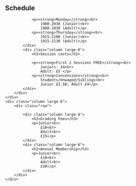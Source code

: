 <section class="row">
    <div class="column large-6">
        <div class="row">
            <div class="column large-6">
                <h2>Schedule</h2>

                <p><strong>Monday</strong><br>
                    1900-2030 (Junior)<br>
                    1900-2030 (Adult)</p>
                <p><strong>Thursday</strong><br>
                    1915-2100 (Junior)<br>
                    1915-2130 (Adult)</p>
            </div>
            <div class="column large-6">
                <h2>Session costs</h2>

                <p><strong>First 2 Sessions FREE</strong><br>
                    Juniors: £4<br>
                    Adult: £5 </p>
                <p><strong>Concessions</strong><br>
                    Students/Unwaged/Siblings<br>
                    Junior £3.50; Adult £4</p>
            </div>
        </div>
    </div>
    <div class="column large-6">
        <div class="row">

            <div class="column large-6">
                <h2>Grading Fees</h3>
                <p>Junior<br>
                    £10<br>
                    Adult<br>
                    £15</p>
            </div>
            <div class="column large-6">
                <h2>Annual Membership</h3>
                <p>Junior<br>
                    £18<br>
                    Adult<br>
                    £30</p>
            </div>
        </div>
    </div>
</section>